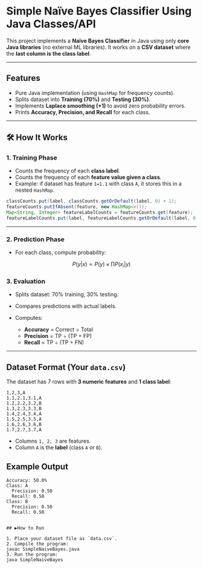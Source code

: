 

#  Simple Naïve Bayes Classifier Using Java Classes/API

This project implements a **Naïve Bayes Classifier** in Java using only **core Java libraries** (no external ML libraries).
It works on a **CSV dataset** where the **last column is the class label**.

---

##  Features

* Pure Java implementation (using `HashMap` for frequency counts).
* Splits dataset into **Training (70%)** and **Testing (30%)**.
* Implements **Laplace smoothing (+1)** to avoid zero probability errors.
* Prints **Accuracy, Precision, and Recall** for each class.

---

## 🛠️ How It Works

### 1. **Training Phase**

* Counts the frequency of each **class label**.
* Counts the frequency of each **feature value given a class**.
* Example: if dataset has feature `1=1.1` with class `A`, it stores this in a nested `HashMap`.

```java
classCounts.put(label, classCounts.getOrDefault(label, 0) + 1);
featureCounts.putIfAbsent(feature, new HashMap<>());
Map<String, Integer> featureLabelCounts = featureCounts.get(feature);
featureLabelCounts.put(label, featureLabelCounts.getOrDefault(label, 0) + 1);
```

---

### 2. **Prediction Phase**

* For each class, compute probability:

$$
P(y|x) \propto P(y) \times \prod P(x_i | y)
$$



### 3. **Evaluation**

* Splits dataset: 70% training, 30% testing.
* Compares predictions with actual labels.
* Computes:

  * **Accuracy** = Correct ÷ Total
  * **Precision** = TP ÷ (TP + FP)
  * **Recall** = TP ÷ (TP + FN)

---

##  Dataset Format (Your `data.csv`)

The dataset has 7 rows with **3 numeric features** and **1 class label**:

```
1,2,3,A
1.1,2.1,3.1,A
1.2,2.2,3.2,B
1.3,2.3,3.3,B
1.4,2.4,3.4,A
1.5,2.5,3.5,A
1.6,2.6,3.6,B
1.7,2.7,3.7,A
```

* Columns `1, 2, 3` are features.
* Column `A` is the **label** (class `A` or `B`).



## Example Output

```
Accuracy: 50.0%
Class: A
  Precision: 0.50
  Recall: 0.50
Class: B
  Precision: 0.50
  Recall: 0.50


## ▶How to Run

1. Place your dataset file as `data.csv`.
2. Compile the program:
javac SimpleNaiveBayes.java
3. Run the program:
java SimpleNaiveBayes



